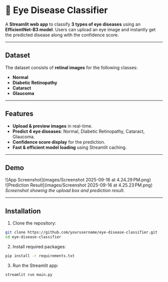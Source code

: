 # 👀 Eye Disease Classifier

A **Streamlit web app** to classify **3 types of eye diseases** using an **EfficientNet-B3 model**. Users can upload an eye image and instantly get the predicted disease along with the confidence score.

---

## Dataset

The dataset consists of **retinal images** for the following classes:

- **Normal**  
- **Diabetic Retinopathy**  
- **Cataract**  
- **Glaucoma**

---

## Features

- **Upload & preview images** in real-time.  
- **Predict 4 eye diseases**: Normal, Diabetic Retinopathy, Cataract, Glaucoma.  
- **Confidence score display** for the prediction.  
- **Fast & efficient model loading** using Streamlit caching.  

---

## Demo

![App Screenshot](images/Screenshot 2025-09-16 at 4.24.29 PM.png)  
![Prediction Result](images/Screenshot 2025-09-16 at 4.25.23 PM.png)  
*Screenshot showing the upload box and prediction result.*


---

## Installation

1. Clone the repository:

```bash
git clone https://github.com/yourusername/eye-disease-classifier.git
cd eye-disease-classifier
```

2. Install required packages:

```bash
pip install -r requirements.txt
```

3. Run the Streamlit app:

```bash
streamlit run main.py
```
